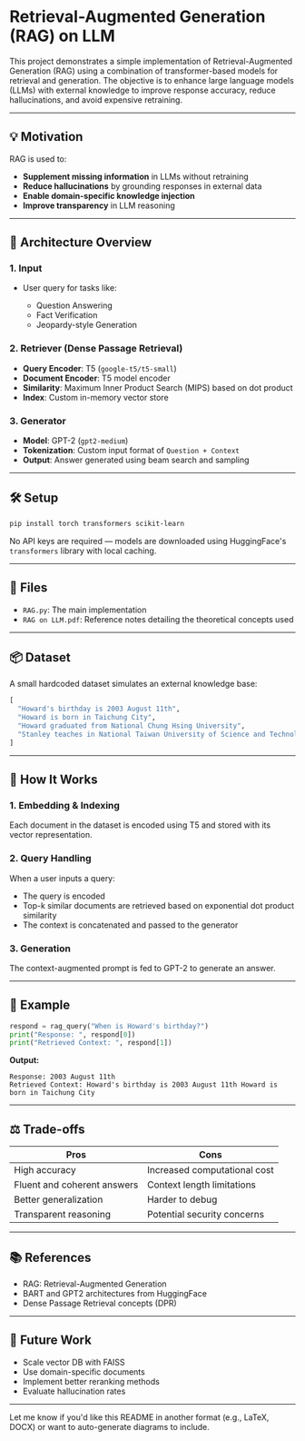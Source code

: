 # Retrieval-Augmented Generation (RAG) on LLM

This project demonstrates a simple implementation of Retrieval-Augmented Generation (RAG) using a combination of transformer-based models for retrieval and generation. The objective is to enhance large language models (LLMs) with external knowledge to improve response accuracy, reduce hallucinations, and avoid expensive retraining.

---

## 💡 Motivation

RAG is used to:

* **Supplement missing information** in LLMs without retraining
* **Reduce hallucinations** by grounding responses in external data
* **Enable domain-specific knowledge injection**
* **Improve transparency** in LLM reasoning

---

## 🧠 Architecture Overview

### 1. **Input**

* User query for tasks like:

  * Question Answering
  * Fact Verification
  * Jeopardy-style Generation

### 2. **Retriever (Dense Passage Retrieval)**

* **Query Encoder**: T5 (`google-t5/t5-small`)
* **Document Encoder**: T5 model encoder
* **Similarity**: Maximum Inner Product Search (MIPS) based on dot product
* **Index**: Custom in-memory vector store

### 3. **Generator**

* **Model**: GPT-2 (`gpt2-medium`)
* **Tokenization**: Custom input format of `Question + Context`
* **Output**: Answer generated using beam search and sampling

---

## 🛠️ Setup

```bash
pip install torch transformers scikit-learn
```

No API keys are required — models are downloaded using HuggingFace's `transformers` library with local caching.

---

## 📁 Files

* `RAG.py`: The main implementation
* `RAG on LLM.pdf`: Reference notes detailing the theoretical concepts used

---

## 📦 Dataset

A small hardcoded dataset simulates an external knowledge base:

```python
[
  "Howard's birthday is 2003 August 11th",
  "Howard is born in Taichung City",
  "Howard graduated from National Chung Hsing University",
  "Stanley teaches in National Taiwan University of Science and Technology"
]
```

---

## 🚀 How It Works

### 1. **Embedding & Indexing**

Each document in the dataset is encoded using T5 and stored with its vector representation.

### 2. **Query Handling**

When a user inputs a query:

* The query is encoded
* Top-k similar documents are retrieved based on exponential dot product similarity
* The context is concatenated and passed to the generator

### 3. **Generation**

The context-augmented prompt is fed to GPT-2 to generate an answer.

---

## 📌 Example

```python
respond = rag_query("When is Howard's birthday?")
print("Response: ", respond[0])
print("Retrieved Context: ", respond[1])
```

**Output:**

```
Response: 2003 August 11th
Retrieved Context: Howard's birthday is 2003 August 11th Howard is born in Taichung City
```

---

## ⚖️ Trade-offs

| Pros                        | Cons                         |
| --------------------------- | ---------------------------- |
| High accuracy               | Increased computational cost |
| Fluent and coherent answers | Context length limitations   |
| Better generalization       | Harder to debug              |
| Transparent reasoning       | Potential security concerns  |

---

## 📚 References

* RAG: Retrieval-Augmented Generation
* BART and GPT2 architectures from HuggingFace
* Dense Passage Retrieval concepts (DPR)

---

## 📎 Future Work

* Scale vector DB with FAISS
* Use domain-specific documents
* Implement better reranking methods
* Evaluate hallucination rates

---

Let me know if you'd like this README in another format (e.g., LaTeX, DOCX) or want to auto-generate diagrams to include.
